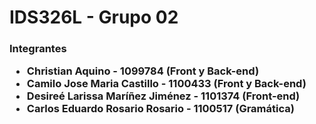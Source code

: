 <H1> IDS326L - Grupo 02

<h3> Integrantes
<p></p>

- Christian Aquino - 1099784 (Front y Back-end)
- Camilo Jose Maria Castillo - 1100433 (Front y Back-end)
- Desireé Larissa Maríñez Jiménez - 1101374 (Front-end)
- Carlos Eduardo Rosario Rosario - 1100517 (Gramática)
